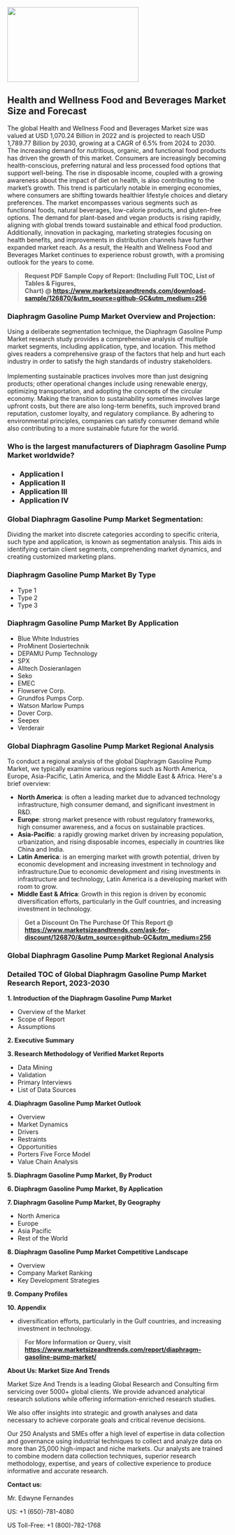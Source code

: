 <p><img class="alignnone size-medium wp-image-20088" src="https://ffe5etoiles.com/wp-content/uploads/2024/12/MST1-300x171.png" alt="" width="300" height="171" /></p><h2>Health and Wellness Food and Beverages Market Size and Forecast</h2><p>The global Health and Wellness Food and Beverages Market size was valued at USD 1,070.24 Billion in 2022 and is projected to reach USD 1,789.77 Billion by 2030, growing at a CAGR of 6.5% from 2024 to 2030. The increasing demand for nutritious, organic, and functional food products has driven the growth of this market. Consumers are increasingly becoming health-conscious, preferring natural and less processed food options that support well-being. The rise in disposable income, coupled with a growing awareness about the impact of diet on health, is also contributing to the market’s growth. This trend is particularly notable in emerging economies, where consumers are shifting towards healthier lifestyle choices and dietary preferences. The market encompasses various segments such as functional foods, natural beverages, low-calorie products, and gluten-free options. The demand for plant-based and vegan products is rising rapidly, aligning with global trends toward sustainable and ethical food production. Additionally, innovation in packaging, marketing strategies focusing on health benefits, and improvements in distribution channels have further expanded market reach. As a result, the Health and Wellness Food and Beverages Market continues to experience robust growth, with a promising outlook for the years to come.</p><blockquote id="" class=""><strong>Request PDF Sample Copy of Report: (Including Full TOC, List of Tables &amp; Figures, Chart)&nbsp;@&nbsp;<strong><a href="https://www.marketsizeandtrends.com/download-sample/126870/&utm_source=github-GC&utm_medium=256" target="_blank">https://www.marketsizeandtrends.com/download-sample/126870/&utm_source=github-GC&utm_medium=256</a></strong></strong></blockquote><h3 id="" class="">Diaphragm Gasoline Pump Market&nbsp;Overview and Projection:</h3><p id="" class="">Using a deliberate segmentation technique, the Diaphragm Gasoline Pump Market research study provides a comprehensive analysis of multiple market segments, including application, type, and location. This method gives readers a comprehensive grasp of the factors that help and hurt each industry in order to satisfy the high standards of industry stakeholders. <br /> <br />Implementing sustainable practices involves more than just designing products; other operational changes include using renewable energy, optimizing transportation, and adopting the concepts of the circular economy. Making the transition to sustainability sometimes involves large upfront costs, but there are also long-term benefits, such improved brand reputation, customer loyalty, and regulatory compliance. By adhering to environmental principles, companies can satisfy consumer demand while also contributing to a more sustainable future for the world.</p><h3 id="" class="">Who is the largest manufacturers of&nbsp;Diaphragm Gasoline Pump Market worldwide?</h3><h3 class=""><p><ul><li>Application I </li><li> Application II </li><li> Application III </li><li> Application IV</li></ul></p></h3><h3 id="" class="">Global&nbsp;Diaphragm Gasoline Pump Market Segmentation:</h3><p id="" class="">Dividing the market into discrete categories according to specific criteria, such type and application, is known as segmentation analysis. This aids in identifying certain client segments, comprehending market dynamics, and creating customized marketing plans.</p><h3 id="" class="">Diaphragm Gasoline Pump Market&nbsp;By Type</h3><p><p><ul><li>Type 1</li><li> Type 2</li><li> Type 3</p></li></ul></p></p><h3 id="" class="">Diaphragm Gasoline Pump Market&nbsp;By Application</h3><p class=""><p><ul><li>Blue White Industries</li><li> ProMinent Dosiertechnik</li><li> DEPAMU Pump Technology</li><li> SPX</li><li> Alltech Dosieranlagen</li><li> Seko</li><li> EMEC</li><li> Flowserve Corp.</li><li> Grundfos Pumps Corp.</li><li> Watson Marlow Pumps</li><li> Dover Corp.</li><li> Seepex</li><li> Verderair</li></ul></p></p><h3 id="" class="">Global Diaphragm Gasoline Pump Market Regional Analysis</h3><p id="" class="">To conduct a regional analysis of the global Diaphragm Gasoline Pump Market, we typically examine various regions such as North America, Europe, Asia-Pacific, Latin America, and the Middle East &amp; Africa. Here's a brief overview:</p><ul><li><strong>North America</strong>: is often a leading market due to advanced technology infrastructure, high consumer demand, and significant investment in R&amp;D.</li><li><strong>Europe</strong>: strong market presence with robust regulatory frameworks, high consumer awareness, and a focus on sustainable practices.</li><li><strong>Asia-Pacific</strong>: a rapidly growing market driven by increasing population, urbanization, and rising disposable incomes, especially in countries like China and India.</li><li><strong>Latin America</strong>: is an emerging market with growth potential, driven by economic development and increasing investment in technology and infrastructure.Due to economic development and rising investments in infrastructure and technology, Latin America is a developing market with room to grow.</li><li><strong>Middle East &amp; Africa</strong>: Growth in this region is driven by economic diversification efforts, particularly in the Gulf countries, and increasing investment in technology.</li></ul><blockquote id="" class=""><strong>Get a Discount On The Purchase Of This Report @ <strong><a href="https://www.marketsizeandtrends.com/ask-for-discount/126870/&utm_source=github-GC&utm_medium=256" target="_blank">https://www.marketsizeandtrends.com/ask-for-discount/126870/&utm_source=github-GC&utm_medium=256</a></strong></strong></blockquote><h3 id="" class="">Global Diaphragm Gasoline Pump Market Regional Analysis</h3><h3 id="" class="">Detailed TOC of Global Diaphragm Gasoline Pump Market Research Report, 2023-2030</h3><p id="" class=""><strong>1. Introduction of the Diaphragm Gasoline Pump Market</strong></p><ul><li>Overview of the Market</li><li>Scope of Report</li><li>Assumptions</li></ul><p id="" class=""><strong>2. Executive Summary</strong></p><p id="" class=""><strong>3. Research Methodology of Verified Market Reports</strong></p><ul><li>Data Mining</li><li>Validation</li><li>Primary Interviews</li><li>List of Data Sources</li></ul><p id="" class=""><strong>4. Diaphragm Gasoline Pump Market Outlook</strong></p><ul><li>Overview</li><li>Market Dynamics</li><li>Drivers</li><li>Restraints</li><li>Opportunities</li><li>Porters Five Force Model</li><li>Value Chain Analysis</li></ul><p id="" class=""><strong>5. Diaphragm Gasoline Pump Market, By Product</strong></p><p id="" class=""><strong>6. Diaphragm Gasoline Pump Market, By Application</strong></p><p id="" class=""><strong>7. Diaphragm Gasoline Pump Market, By Geography</strong></p><ul><li>North America</li><li>Europe</li><li>Asia Pacific</li><li>Rest of the World</li></ul><p id="" class=""><strong>8. Diaphragm Gasoline Pump Market Competitive Landscape</strong></p><ul><li>Overview</li><li>Company Market Ranking</li><li>Key Development Strategies</li></ul><p id="" class=""><strong>9. Company Profiles</strong></p><p id="" class=""><strong>10. Appendix</strong></p><ul><li>diversification efforts, particularly in the Gulf countries, and increasing investment in technology.</li></ul><blockquote id="" class=""><strong>For More Information or Query, visit <strong><strong><a href="https://www.marketsizeandtrends.com/report/diaphragm-gasoline-pump-market/" target="_blank">https://www.marketsizeandtrends.com/report/diaphragm-gasoline-pump-market/</a></strong></strong></strong></blockquote><p id="" class=""><strong>About Us: Market Size And Trends</strong></p><p id="" class="">Market Size And Trends is a leading Global Research and Consulting firm servicing over 5000+ global clients. We provide advanced analytical research solutions while offering information-enriched research studies.</p><p id="" class="">We also offer insights into strategic and growth analyses and data necessary to achieve corporate goals and critical revenue decisions.</p><p id="" class="">Our 250 Analysts and SMEs offer a high level of expertise in data collection and governance using industrial techniques to collect and analyze data on more than 25,000 high-impact and niche markets. Our analysts are trained to combine modern data collection techniques, superior research methodology, expertise, and years of collective experience to produce informative and accurate research.</p><p id="" class=""><strong>Contact us:</strong></p><p id="" class="">Mr. Edwyne Fernandes</p><p id="" class="">US: +1 (650)-781-4080</p><p id="" class="">US Toll-Free: +1 (800)-782-1768</p>
